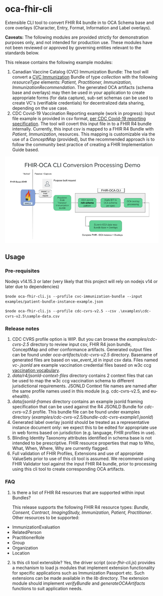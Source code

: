 # oca-fhir-cli
Extensible CLI tool to convert FHIR R4 bundle in to OCA Schema base and core overlays (Character, Entry, Format, Information and Label overlays). 

**Caveats:** The following modules are provided strictly for demonstration purposes only, and not intended for production use. These modules have not been reviewed or approved by governing entities relevant to the standards below.

This release contains the following example modules:
1. Canadian Vaccine Catalog (CVC) Immunization Bundle: The tool will convert a [CVC Immunization](https://cvc.canimmunize.ca/en/home) Bundle of type *collection* with the following *resourceType* elements: *Patient, Practitioner, Immunization, ImmunizationRecommendation*. The generated OCA artifacts (schema base and overlays) may then be used in your application to create appropriate forms (for data capture), sub-set schemas can be used to create VC's (verifiable credentials) for decentralized data sharing, depending on the use case.
2. CDC Covid-19 Vaccination Reporting example (work in progress): Input file example is provided in csv format, [per CDC Covid-19 reporting specification](https://www.cdc.gov/vaccines/covid-19/reporting/requirements/index.html). The tool will covert this input file in to a FHIR R4 bundle internally. Currently, this input csv is mapped to a FHIR R4 Bundle with *Patient, Immunization*, resources. This mapping is customizable via the use of a *ConceptMap* (provided), but the recommended approach is to follow the community best practice of creating a FHIR Implementation Guide based.


![oca-fhir-cli usage scenario](doc/images/FHIR-OCA-Processing-011221.png)

## Usage

### Pre-requisites
Nodejs v14.15.3 or later (very likely that this project will rely on nodejs v14 or later due to dependencies)


`$node oca-fhir-cli.js --profile cvc-immunization-bundle --input examples/patient-bundle-instance-example.json`

`$node oca-fhir-cli.js --profile cdc-cvrs-v2.5 --csv .\examples\cdc-cvrs-v2.5\sample-data.csv`



### Release notes
1. CDC CVRS profile option is WIP. But you can browse the *examples/cdc-cvrs-2.5* directory to review input csv, FHIR R4 json bundle, ConceptMap and other conformance artifacts. Generated output files can be found under *oca-artifacts/cdc-cvrs-v2.5* directory. Basename of generated files are based on vax_event_id in input csv data. Files named *vc-.jsonld* are example vaccination credential files based on w3c ccg [vaccination vocabulary](https://w3c-ccg.github.io/vaccination-vocab/).
2. *data/r4/jsonld-context-files* directory contains 2 context files that can be used to map the w3c ccg vaccination schema to different jurisdictional requirements. JSONLD Context file names are named after the same profile names used in this module (e.g. cdc-cvrs-v2.5, and eu-ehealth).
3. *data/jsonld-frames* directory contains an example jsonld framing specification that can be used against the R4 JSONLD Bundle for *cdc-cvrs-v2.5* profile. This bundle file can be found under examples directory (*examples/cdc-cvrs-v2.5/bundle-cdc-cvrs-example1.jsonld*)
4. Generated label overlay jsonld should be treated as a representative instance document only: we expect this to be edited for appropriate use in web forms based on jurisdiction (e.g. language, FHIR profiles in use).
5. Blinding Identity Taxonomy attributes identified in schema base is not intended to be prescriptive. FHIR resource properties that map to Who, What, When, Where, Why are currently flagged.
6. Full validation of FHIR Profiles, Extensions and use of appropriate ValueSets prior to use of this cli tool is assumed. We recommend using FHIR Validator tool against the input FHIR R4 bundle, prior to processing using this cli tool to create corresponding OCA artifacts.


### FAQ
1. Is there a list of FHIR R4 resources that are supported within input Bundles?

   This release supports the following FHIR R4 resource types: *Bundle, Consent, Contract, ImagingStudy, Immunization, Patient, Practitioner*.
   Other resources to be supported: 
- ImmunizationEvaluation
- RelatedPerson
- PractitionerRole
- Group
- Organization
- Location

2. Is this cli tool extensible?
 Yes, the driver script (*oca-fhir-cli.js*) provides a mechanism to load js modules that implement extension functionality for specific applications such as Immunization Passport etc. Such extensions can be made available in the *lib* directory. The extension module should implement *verifyBundle* and *generateOCAArtifacts* functions to suit application needs.
